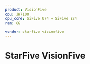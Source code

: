 ```yaml
---
product: VisionFive
cpu: JH7100
cpu_core: SiFive U74 + SiFive E24
ram: 8G

vendor: starfive-visionfive
---
```


# StarFive VisionFive

